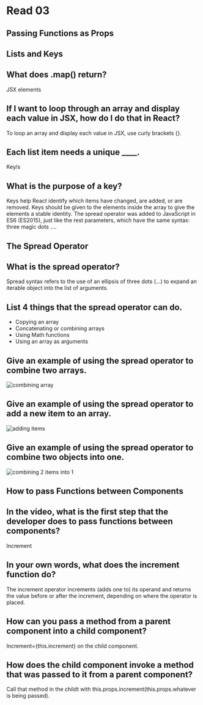 # Read 03

## Passing Functions as Props

## Lists and Keys

## What does .map() return?

JSX elements

## If I want to loop through an array and display each value in JSX, how do I do that in React?

To loop an array and display each value in JSX, use curly brackets {}.

## Each list item needs a unique ____.

Key/s

## What is the purpose of a key?

Keys help React identify which items have changed, are added, or are removed. Keys should be given to the elements inside the array to give the elements a stable identity. The spread operator was added to JavaScript in ES6 (ES2015), just like the rest parameters, which have the same syntax: three magic dots ….

## The Spread Operator

## What is the spread operator?

Spread syntax refers to the use of an ellipsis of three dots (…) to expand an iterable object into the list of arguments. 

## List 4 things that the spread operator can do.

- Copying an array
- Concatenating or combining arrays
- Using Math functions
- Using an array as arguments

## Give an example of using the spread operator to combine two arrays.

![combining array](https://user-images.githubusercontent.com/120413183/222050186-65384b55-a4f8-4099-9894-bd9696e175b4.png)

## Give an example of using the spread operator to add a new item to an array.

![adding items](https://user-images.githubusercontent.com/120413183/222050480-6898968a-d9df-4e68-a350-3397f0a9ec50.png)

## Give an example of using the spread operator to combine two objects into one.

![combining 2 items into 1](https://user-images.githubusercontent.com/120413183/222050641-24c5d69d-dac5-4816-aa80-824d899af5ed.png)

## How to pass Functions between Components

## In the video, what is the first step that the developer does to pass functions between components?

Increment

## In your own words, what does the increment function do?

The increment  operator increments (adds one to) its operand and returns the value before or after the increment, depending on where the operator is placed.

## How can you pass a method from a parent component into a child component?

Increment={this.increment} on the child component.

## How does the child component invoke a method that was passed to it from a parent component?

Call that method in the childt with this.props.increment(this.props.whatever is being passed).
